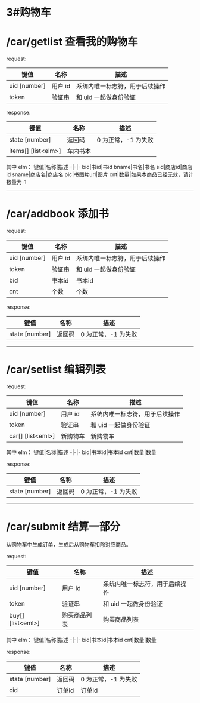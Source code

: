 # 3#购物车
# /car/getlist 查看我的购物车

request:

键值|名称|描述
-|-|-
uid [number]|用户 id|系统内唯一标志符，用于后续操作
token|验证串|和 uid 一起做身份验证

response:

键值|名称|描述
-|-|-
state [number]|返回码|0 为正常，-1 为失败
items[] [list\<elm\>]|车内书本|

其中 elm：
键值|名称|描述
-|-|-
bid|书id|书id
bname|书名|书名
sid|商店id|商店id
sname|商店名|商店名
pic|书图片url|图片
cnt|数量|如果本商品已经无效，请计数量为-1

---
# /car/addbook 添加书

request:

键值|名称|描述
-|-|-
uid [number]|用户 id|系统内唯一标志符，用于后续操作
token|验证串|和 uid 一起做身份验证
bid|书本id|书本id
cnt|个数|个数

response:

键值|名称|描述
-|-|-
state [number]|返回码|0 为正常，-1 为失败

---
# /car/setlist 编辑列表

request:

键值|名称|描述
-|-|-
uid [number]|用户 id|系统内唯一标志符，用于后续操作
token|验证串|和 uid 一起做身份验证
car[] [list\<eml\>]|新购物车|新购物车

其中 elm：
键值|名称|描述
-|-|-
bid|书本id|书本id
cnt|数量|数量

response:

键值|名称|描述
-|-|-
state [number]|返回码|0 为正常，-1 为失败

---
# /car/submit 结算一部分
从购物车中生成订单，生成后从购物车扣除对应商品。

request:

键值|名称|描述
-|-|-
uid [number]|用户 id|系统内唯一标志符，用于后续操作
token|验证串|和 uid 一起做身份验证
buy[] [list\<eml\>]|购买商品列表|购买商品列表

其中 elm：
键值|名称|描述
-|-|-
bid|书本id|书本id
cnt|数量|数量

response:

键值|名称|描述
-|-|-
state [number]|返回码|0 为正常，-1 为失败
cid|订单id|订单id